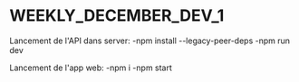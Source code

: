 # WEEKLY_DECEMBER_DEV_1

Lancement de l'API dans server:
    -npm install --legacy-peer-deps
    -npm run dev

Lancement de l'app web:
    -npm i
    -npm start
